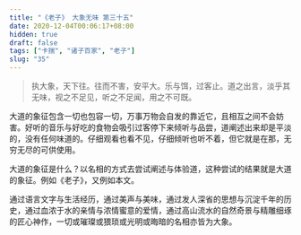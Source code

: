 ```yaml
---
title: "《老子》 大象无味 第三十五"
date: 2020-12-04T00:06:17+08:00
hidden: true
draft: false
tags: ["卡揣", "诸子百家", "老子"]
slug: "35"
---
```


> 执大象，天下往。往而不害，安平大。乐与饵，过客止。道之出言，淡乎其无味，视之不足见，听之不足闻，用之不可既。

大道的象征包含一切也包容一切，万事万物会自发的靠近它，且相互之间不会妨害。好听的音乐与好吃的食物会吸引过客停下来倾听与品尝，道阐述出来却是平淡的，没有任何味道的。仔细观看也看不见，仔细倾听也听不着，但它就是在那，无穷无尽的可供使用。

大道的象征是什么？以名相的方式去尝试阐述与体验道，这种尝试的结果就是大道的象征。例如《老子》，又例如本文。

通过语言文字与生活经历，通过美声与美味，通过发人深省的思想与沉淀千年的历史，通过血浓于水的亲情与浓情蜜意的爱情，通过高山流水的自然奇景与精雕细琢的匠心神作，一切或璀璨或猥琐或光明或晦暗的名相亦皆为大象。